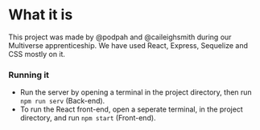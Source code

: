 # What it is

This project was made by @podpah and @caileighsmith during our Multiverse apprenticeship. We have used React, Express, Sequelize and CSS mostly on it.

### Running it

- Run the server by opening a terminal in the project directory, then run ```npm run serv``` (Back-end).
- To run the React front-end, open a seperate terminal, in the project directory, and run ```npm start``` (Front-end).



